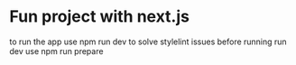# Fun project with next.js
to run the app use npm run dev
to solve stylelint issues before running run dev use npm run prepare
